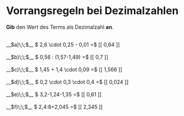 <!--
version:  0.0.1

language: de

@style
main > *:not(:last-child) {
  margin-bottom: 3rem;
}

input {
    text-align: center;
}

.flex-container {
    display: flex;
    flex-wrap: wrap;
    align-items: stretch;
    gap: 20px;
}

.flex-child {
    flex: 1;
    min-width: 350px;
    margin-right: 20px;
}

@media (max-width: 400px) {
    .flex-child {
        flex: 100%;
        margin-right: 0;
    }
}
@end

formula: \carry   \textcolor{red}{\scriptsize #1}
formula: \digit   \rlap{\carry{#1}}\phantom{#2}#2
formula: \permil  \text{‰}

import: https://raw.githubusercontent.com/LiaTemplates/Tikz-Jax/main/README.md

script: https://cdn.jsdelivr.net/gh/LiaTemplates/Tikz-Jax@main/dist/index.js


tags: Dezimalzahlen, Vorrangsregeln, leicht, niedrig, Angeben

comment: Rechne mit Dezimalzahlen im Kopf. Achte auf die Vorrangsregeln.

author: Martin Lommatzsch

-->




# Vorrangsregeln bei Dezimalzahlen

**Gib** den Wert des Terms als Dezimalzahl **an**.

<section class="flex-container">

<div class="flex-child">
<br>
__$a)\;\;$__ $ 2,6 \cdot 0,25 - 0,01 =$ [[  0,64  ]]
<br>
</div> 
<div class="flex-child">
<br>
__$b)\;\;$__ $ 0,56 : (1,57-1,49) =$ [[  0,7  ]]
<br>
</div> 
<div class="flex-child">
<br>
__$c)\;\;$__ $ 1,45 + 1,4 \cdot 0,09 =$ [[  1,566  ]]
<br>
</div> 
<div class="flex-child">
<br>
__$d)\;\;$__ $ 0,2 \cdot 0,3 \cdot 0,4 =$ [[  0,024  ]]
<br>
</div> 
<div class="flex-child">
<br>
__$e)\;\;$__ $ 3,2-1,24-1,35 =$ [[  0,61  ]]
<br>
</div> 
<div class="flex-child">
<br>
__$f)\;\;$__ $ 2,4:8+2,045 =$ [[  2,345  ]]
<br>
</div> 
</section>
<br>
<br>
<br>
<br>

